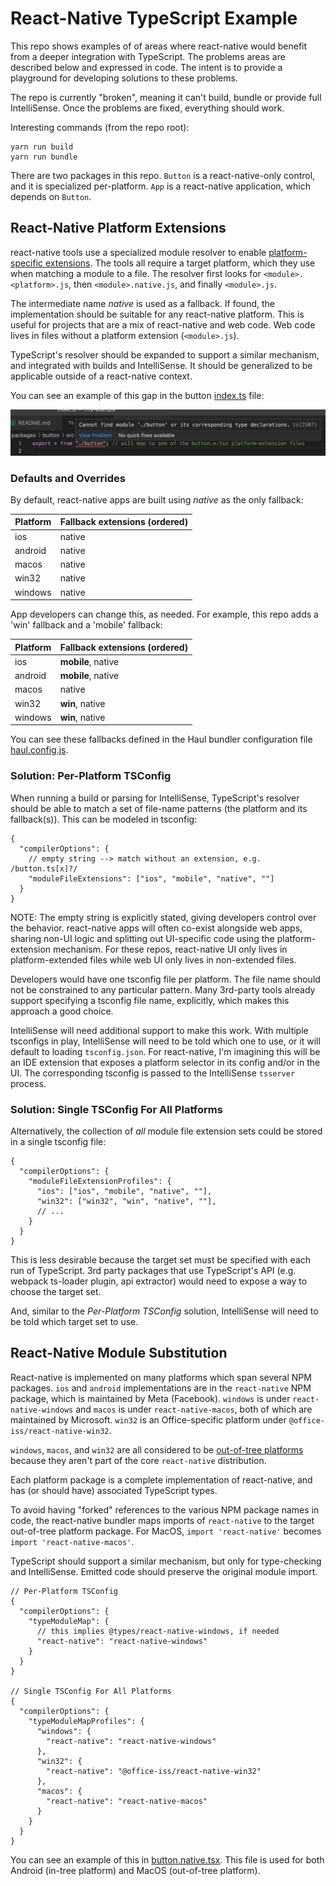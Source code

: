 # React-Native TypeScript Example

This repo shows examples of of areas where react-native would benefit from a deeper integration with TypeScript. The problems areas are described below and expressed in code. The intent is to provide a playground for developing solutions to these problems.

The repo is currently "broken", meaning it can't build, bundle or provide full IntelliSense. Once the problems are fixed, everything should work.

Interesting commands (from the repo root):

```
yarn run build
yarn run bundle
```

There are two packages in this repo. `Button` is a react-native-only control, and it is specialized per-platform. `App` is a react-native application, which depends on `Button`.

## React-Native Platform Extensions

react-native tools use a specialized module resolver to enable [platform-specific extensions](https://reactnative.dev/docs/platform-specific-code#platform-specific-extensions). The tools all require a target platform, which they use when matching a module to a file. The resolver first looks for `<module>.<platform>.js`, then `<module>.native.js`, and finally `<module>.js`.

The intermediate name *native* is used as a fallback. If found, the implementation
should be suitable for any react-native platform. This is useful for projects
that are a mix of react-native and web code. Web code lives in files without a platform
extension (`<module>.js`).

TypeScript's resolver should be expanded to support a similar mechanism, and integrated with builds and IntelliSense. It should be generalized to be applicable outside of a react-native context. 

You can see an example of this gap in the button [index.ts](./packages/button/src/index.ts) file:

![IntelliSense Error](intellisense-error.png)

### Defaults and Overrides

By default, react-native apps are built using *native* as the only fallback:

| Platform | Fallback extensions (ordered) |
|---|---|
| ios | native |
| android | native |
| macos | native |
| win32 | native |
| windows | native |

App developers can change this, as needed. For example, this repo adds a 'win' fallback and a 'mobile' fallback:

| Platform | Fallback extensions (ordered) |
|---|---|
| ios | **mobile**, native |
| android | **mobile**, native |
| macos | native |
| win32 | **win**, native |
| windows | **win**, native |

You can see these fallbacks defined in the Haul bundler configuration file [haul.config.js](./packages/app/haul.config.js).

### Solution: Per-Platform TSConfig

When running a build or parsing for IntelliSense, TypeScript's resolver should be able
to match a set of file-name patterns (the platform and its fallback(s)). This can be 
modeled in tsconfig:

```jsonc
{
  "compilerOptions": {
    // empty string --> match without an extension, e.g. /button.ts[x]?/
    "moduleFileExtensions": ["ios", "mobile", "native", ""]
  }
}
```

NOTE: The empty string is explicitly stated, giving developers control over the behavior. react-native apps will often co-exist alongside web apps, sharing non-UI logic and splitting out UI-specific code using the platform-extension mechanism. For these repos, react-native UI only lives in platform-extended files while web UI only lives in non-extended files.

Developers would have one tsconfig file per platform. The file name should not be constrained to any particular pattern. Many 3rd-party tools already support specifying a tsconfig file name, explicitly, which makes this approach a good choice.

IntelliSense will need additional support to make this work. With multiple tsconfigs in play, IntelliSense will need to be told which one to use, or it will default to loading `tsconfig.json`. For react-native, I'm imagining this will be an IDE extension that exposes a platform selector in its config and/or in the UI. The corresponding tsconfig is passed to the IntelliSense `tsserver` process.

### Solution: Single TSConfig For All Platforms

Alternatively, the collection of *all* module file extension sets could be stored in a
single tsconfig file:

```jsonc
{
  "compilerOptions": {
    "moduleFileExtensionProfiles": {
      "ios": ["ios", "mobile", "native", ""],
      "win32": ["win32", "win", "native", ""],
      // ...
    }
  }
}
```

This is less desirable because the target set must be specified with each run of TypeScript. 3rd party packages that use TypeScript's API (e.g. webpack ts-loader plugin, api extractor) would need to expose a way to choose the target set.

And, similar to the *Per-Platform TSConfig* solution, IntelliSense will need to be told which target set to use.

## React-Native Module Substitution

React-native is implemented on many platforms which span several NPM packages. `ios` and `android` implementations are in the `react-native` NPM package, which is maintained by Meta (Facebook). `windows` is under `react-native-windows` and `macos` is under `react-native-macos`, both of which are maintained by Microsoft. `win32` is an Office-specific platform under `@office-iss/react-native-win32`.

`windows`, `macos`, and `win32` are all considered to be [out-of-tree platforms](https://microsoft.github.io/react-native-windows/docs/metro-config-out-tree-platforms) because they aren't part of the core `react-native` distribution.

Each platform package is a complete implementation of react-native, and has (or should have) associated TypeScript types.

To avoid having "forked" references to the various NPM package names in code, the react-native bundler maps imports of `react-native` to the target out-of-tree platform package. For MacOS, `import 'react-native'` becomes `import 'react-native-macos'`.

TypeScript should support a similar mechanism, but only for type-checking and IntelliSense. Emitted code should preserve the original module import.

```jsonc
// Per-Platform TSConfig
{
  "compilerOptions": {
    "typeModuleMap": {
      // this implies @types/react-native-windows, if needed
      "react-native": "react-native-windows"
    }
  }
}

// Single TSConfig For All Platforms
{
  "compilerOptions": {
    "typeModuleMapProfiles": {
      "windows": {
        "react-native": "react-native-windows"
      },
      "win32": {
        "react-native": "@office-iss/react-native-win32"
      },
      "macos": {
        "react-native": "react-native-macos"
      }
    }
  }
}
```

You can see an example of this in [button.native.tsx](./packages/button/src/button.win32.tsx). This file is used for both Android (in-tree platform) and MacOS (out-of-tree platform).

